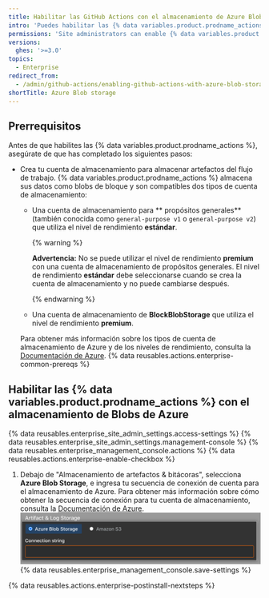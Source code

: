 ```yaml
---
title: Habilitar las GitHub Actions con el almacenamiento de Azure Blob
intro: 'Puedes habilitar las {% data variables.product.prodname_actions %} en {% data variables.product.prodname_ghe_server %} y utilizar el almacenamiento de Azure Blob para almacenar los artefactos que generen las ejecuciones de flujo de trabjo.'
permissions: 'Site administrators can enable {% data variables.product.prodname_actions %} and configure enterprise settings.'
versions:
  ghes: '>=3.0'
topics:
  - Enterprise
redirect_from:
  - /admin/github-actions/enabling-github-actions-with-azure-blob-storage
shortTitle: Azure Blob storage
---
```


## Prerrequisitos

Antes de que habilites las {% data variables.product.prodname_actions %}, asegúrate de que has completado los siguientes pasos:

* Crea tu cuenta de almacenamiento para almacenar artefactos del flujo de trabajo. {% data variables.product.prodname_actions %} almacena sus datos como blobs de bloque y son compatibles dos tipos de cuenta de almacenamiento:
  * Una cuenta de almacenamiento para ** propósitos generales** (también conocida como `general-purpose v1` o `general-purpose v2`) que utiliza el nivel de rendimiento **estándar**.

    {% warning %}

    **Advertencia:** No se puede utilizar el nivel de rendimiento **premium** con una cuenta de almacenamiento de propósitos generales. El nivel de rendimiento **estándar** debe seleccionarse cuando se crea la cuenta de almacenamiento y no puede cambiarse después.

    {% endwarning %}
  * Una cuenta de almacenamiento de **BlockBlobStorage** que utiliza el nivel de rendimiento **premium**.

  Para obtener más información sobre los tipos de cuenta de almacenamiento de Azure y de los niveles de rendimiento, consulta la [Documentación de Azure](https://docs.microsoft.com/en-us/azure/storage/common/storage-account-overview?toc=/azure/storage/blobs/toc.json#types-of-storage-accounts).
{% data reusables.actions.enterprise-common-prereqs %}

## Habilitar las {% data variables.product.prodname_actions %} con el almacenamiento de Blobs de Azure

{% data reusables.enterprise_site_admin_settings.access-settings %}
{% data reusables.enterprise_site_admin_settings.management-console %}
{% data reusables.enterprise_management_console.actions %}
{% data reusables.actions.enterprise-enable-checkbox %}
1. Debajo de "Almacenamiento de artefactos & bitácoras", selecciona **Azure Blob Storage**, e ingresa tu secuencia de conexión de cuenta para el almacenamiento de Azure. Para obtener más información sobre cómo obtener la secuencia de conexión para tu cuenta de almacenamiento, consulta la [Documentación de Azure](https://docs.microsoft.com/en-us/azure/storage/common/storage-account-keys-manage?tabs=azure-portal#view-account-access-keys). ![Botón radial para seleccionar Azure Blob Storage y el campo de secuencia de conexión](/assets/images/enterprise/management-console/actions-azure-storage.png)
{% data reusables.enterprise_management_console.save-settings %}

{% data reusables.actions.enterprise-postinstall-nextsteps %}
